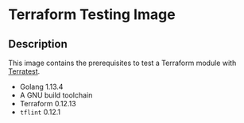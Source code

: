 # Terraform Testing Image

## Description

This image contains the prerequisites to test a Terraform module with
[Terratest](https://github.com/gruntwork-io/terratest).

* Golang 1.13.4
* A GNU build toolchain
* Terraform 0.12.13
* `tflint` 0.12.1
